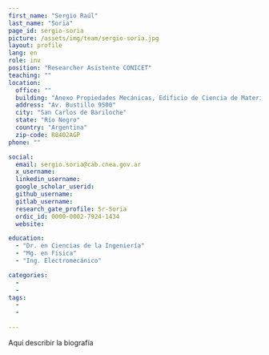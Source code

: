 ```yaml
---
first_name: "Sergio Raúl"
last_name: "Soria"
page_id: sergio-soria
picture: /assets/img/team/sergio-soria.jpg
layout: profile
lang: en
role: inv
position: "Researcher Asistente CONICET"
teaching: ""
location:
  office: ""
  building: "Anexo Propiedades Mecánicas, Edificio de Ciencia de Materiales, Centro Atómico Bariloche"
  address: "Av. Bustillo 9500"
  city: "San Carlos de Bariloche"
  state: "Río Negro"
  country: "Argentina"
  zip-code: R8402AGP
phone: ""

social:
  email: sergio.soria@cab.cnea.gov.ar
  x_username:
  linkedin_username:
  google_scholar_userid:
  github_username:
  gitlab_username:
  research_gate_profile: Sr-Soria
  ordic_id: 0000-0002-7924-1434
  website:

education:
  - "Dr. en Ciencias de la Ingeniería"
  - "Mg. en Física"
  - "Ing. Electromecánico"

categories: 
  -
  -
tags: 
  -
  -
  
---
```



Aquí describir la biografía

